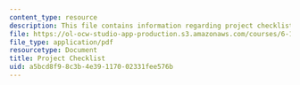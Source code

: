 ```yaml
---
content_type: resource
description: This file contains information regarding project checklist.
file: https://ol-ocw-studio-app-production.s3.amazonaws.com/courses/6-170-software-studio-spring-2013/a5bcd8f98c3b4e39117002331fee576b_MIT6_170S13_proj-chklst.pdf
file_type: application/pdf
resourcetype: Document
title: Project Checklist
uid: a5bcd8f9-8c3b-4e39-1170-02331fee576b
---
```

